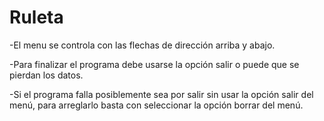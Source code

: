 Ruleta
======
-El menu se controla con las flechas de dirección arriba y abajo.

-Para finalizar el programa debe usarse la opción salir o puede que se pierdan los datos.

-Si el programa falla posiblemente sea por salir sin usar la opción salir del menú, para arreglarlo basta con seleccionar la opción borrar del menú.
